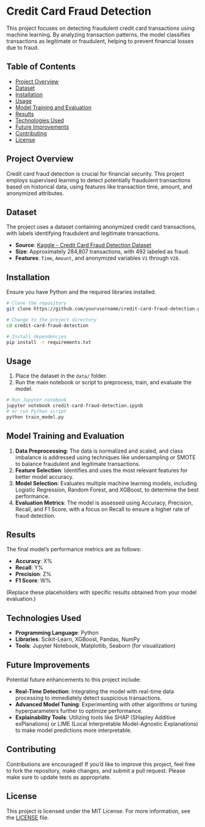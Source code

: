 
# Credit Card Fraud Detection

This project focuses on detecting fraudulent credit card transactions using machine learning. By analyzing transaction patterns, the model classifies transactions as legitimate or fraudulent, helping to prevent financial losses due to fraud.

## Table of Contents
- [Project Overview](#project-overview)
- [Dataset](#dataset)
- [Installation](#installation)
- [Usage](#usage)
- [Model Training and Evaluation](#model-training-and-evaluation)
- [Results](#results)
- [Technologies Used](#technologies-used)
- [Future Improvements](#future-improvements)
- [Contributing](#contributing)
- [License](#license)

## Project Overview
Credit card fraud detection is crucial for financial security. This project employs supervised learning to detect potentially fraudulent transactions based on historical data, using features like transaction time, amount, and anonymized attributes.

## Dataset
The project uses a dataset containing anonymized credit card transactions, with labels identifying fraudulent and legitimate transactions.

- **Source**: [Kaggle - Credit Card Fraud Detection Dataset](https://www.kaggle.com/datasets/mlg-ulb/creditcardfraud)
- **Size**: Approximately 284,807 transactions, with 492 labeled as fraud.
- **Features**: `Time`, `Amount`, and anonymized variables `V1` through `V28`.

## Installation
Ensure you have Python and the required libraries installed.

```bash
# Clone the repository
git clone https://github.com/yourusername/credit-card-fraud-detection.git

# Change to the project directory
cd credit-card-fraud-detection

# Install dependencies
pip install -r requirements.txt
```

## Usage
1. Place the dataset in the `data/` folder.
2. Run the main notebook or script to preprocess, train, and evaluate the model.

```bash
# Run Jupyter notebook
jupyter notebook credit-card-fraud-detection.ipynb
# or run Python script
python train_model.py
```

## Model Training and Evaluation
1. **Data Preprocessing**: The data is normalized and scaled, and class imbalance is addressed using techniques like undersampling or SMOTE to balance fraudulent and legitimate transactions.
2. **Feature Selection**: Identifies and uses the most relevant features for better model accuracy.
3. **Model Selection**: Evaluates multiple machine learning models, including Logistic Regression, Random Forest, and XGBoost, to determine the best performance.
4. **Evaluation Metrics**: The model is assessed using Accuracy, Precision, Recall, and F1 Score, with a focus on Recall to ensure a higher rate of fraud detection.

## Results
The final model’s performance metrics are as follows:

- **Accuracy**: X%
- **Recall**: Y%
- **Precision**: Z%
- **F1 Score**: W%

(Replace these placeholders with specific results obtained from your model evaluation.)

## Technologies Used
- **Programming Language**: Python
- **Libraries**: Scikit-Learn, XGBoost, Pandas, NumPy
- **Tools**: Jupyter Notebook, Matplotlib, Seaborn (for visualization)

## Future Improvements
Potential future enhancements to this project include:
- **Real-Time Detection**: Integrating the model with real-time data processing to immediately detect suspicious transactions.
- **Advanced Model Tuning**: Experimenting with other algorithms or tuning hyperparameters further to optimize performance.
- **Explainability Tools**: Utilizing tools like SHAP (SHapley Additive exPlanations) or LIME (Local Interpretable Model-Agnostic Explanations) to make model predictions more interpretable.

## Contributing
Contributions are encouraged! If you’d like to improve this project, feel free to fork the repository, make changes, and submit a pull request. Please make sure to update tests as appropriate.

## License
This project is licensed under the MIT License. For more information, see the [LICENSE](LICENSE) file.
